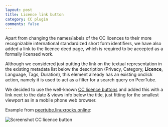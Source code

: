 ```yaml
---
layout: post
title: Licence link button
category: CC plugin
comments: false
---
```


Apart from changing the names/labels of the CC licences to their more recognizable international standardized short form identifiers, we have also added a link to the licence deed page, which is required to be accepted as a formally licensed work.

Although we considered just putting the link on the textual representation in the existing metadata list below the description (Privacy, Category, **Licence**, Language, Tags, Duration), this element already has an existing onclick action, namely it is used to act as a filter for a search query on PeerTube.

We decided to use the well-known [CC licence buttons](https://licensebuttons.net/) and added this with a link next to the date & views info below the title, just fitting for the smallest viewport as in a mobile phone web browser.

Example from [peertube.linuxrocks.online](https://peertube.linuxrocks.online/videos/watch/fe8a4ec1-2ee0-4d23-bed5-14e3b8921ec1):

![Screenshot CC licence button](/extending-peertube/screenshots/screenshot_cc_linkbutton.png)
